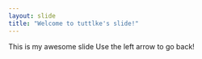 ```yaml
---
layout: slide
title: "Welcome to tuttlke's slide!"
---
```

This is my awesome slide
Use the left arrow to go back!
